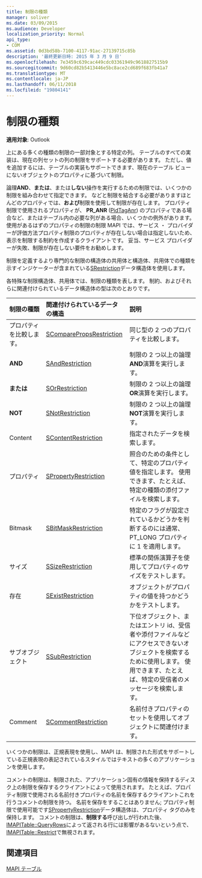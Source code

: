 ```yaml
---
title: 制限の種類
manager: soliver
ms.date: 03/09/2015
ms.audience: Developer
localization_priority: Normal
api_type:
- COM
ms.assetid: 0d3bd58b-7100-4117-91ac-27139715c85b
description: '最終更新日時: 2015 年 3 月 9 日'
ms.openlocfilehash: 7e3459c639cac449cdc03361949c9618827515b9
ms.sourcegitcommit: 9d60cd82b5413446e5bc8ace2cd689f683fb41a7
ms.translationtype: MT
ms.contentlocale: ja-JP
ms.lasthandoff: 06/11/2018
ms.locfileid: "19804141"
---
```

# <a name="types-of-restrictions"></a>制限の種類

  
  
**適用対象**: Outlook 
  
上にある多くの種類の制限の一部対象とする特定の列。 テーブルのすべての実装は、現在の列セットの列の制限をサポートする必要があります。 ただし、値を追加するには、テーブルの実装もサポートできます、現在のテーブル ビューにないオブジェクトのプロパティに基づいて制限。
  
論理**AND**、**または**、または**しない**操作を実行するための制限では、いくつかの制限を組み合わせて指定できます。 などと制限を結合する必要がありますほとんどのプロパティでは、**および**制限を使用して制限が存在します。 プロパティ制限で使用されるプロパティが、 **PR_ANR** ([PidTagAnr](pidtaganr-canonical-property.md)) のプロパティである場合など、またはテーブル内の必要な列がある場合、いくつかの例外があります。 使用があるはずのプロパティの制限の制限 MAPI では、サービス ・ プロバイダーが評価方法プロパティ制限のプロパティが存在しない場合は指定しないため、表示を制限する制約を作成するクライアントです。 妥当、サービス プロバイダーが失敗、制限が存在しない要件をお勧めします。 
  
制限を定義するより専門的な制限の構造体の共用体と構造体、共用体での種類を示すインジケーターが含まれている[SRestriction](srestriction.md)データ構造体を使用します。 
  
各特殊な制限構造体、共用体では、制限の種類を表します。 制約、およびそれらに関連付けられているデータ構造体の型は次のとおりです。
  
|**制限の種類**|**関連付けられているデータの構造**|**説明**|
|:-----|:-----|:-----|
|プロパティを比較します。  <br/> |[SComparePropsRestriction](scomparepropsrestriction.md) <br/> |同じ型の 2 つのプロパティを比較します。  <br/> |
|**AND** <br/> |[SAndRestriction](sandrestriction.md) <br/> |制限の 2 つ以上の論理**AND**演算を実行します。  <br/> |
|**または** <br/> |[SOrRestriction](sorrestriction.md) <br/> |制限の 2 つ以上の論理**OR**演算を実行します。  <br/> |
|**NOT** <br/> |[SNotRestriction](snotrestriction.md) <br/> |制限の 2 つ以上の論理**NOT**演算を実行します。  <br/> |
|Content  <br/> |[SContentRestriction](scontentrestriction.md) <br/> |指定されたデータを検索します。  <br/> |
|プロパティ  <br/> |[SPropertyRestriction](spropertyrestriction.md) <br/> |照合のための条件として、特定のプロパティ値を指定します。 使用できます、たとえば、特定の種類の添付ファイルを検索します。  <br/> |
|Bitmask  <br/> |[SBitMaskRestriction](sbitmaskrestriction.md) <br/> |特定のフラグが設定されているかどうかを判断するのには通常、PT_LONG プロパティに 1 を適用します。  <br/> |
|サイズ  <br/> |[SSizeRestriction](ssizerestriction.md) <br/> |標準の関係演算子を使用してプロパティのサイズをテストします。  <br/> |
|存在  <br/> |[SExistRestriction](sexistrestriction.md) <br/> |オブジェクトがプロパティの値を持つかどうかをテストします。  <br/> |
|サブオブジェクト  <br/> |[SSubRestriction](ssubrestriction.md) <br/> |下位オブジェクト、またはエントリ id、受信者や添付ファイルなどにアクセスできないオブジェクトを検索するために使用します。 使用できます、たとえば、特定の受信者のメッセージを検索します。  <br/> |
|Comment  <br/> |[SCommentRestriction](scommentrestriction.md) <br/> |名前付きプロパティのセットを使用してオブジェクトに関連付けます。  <br/> |
   
いくつかの制限は、正規表現を使用し、MAPI は、制限された形式をサポートしている正規表現の表記されているスタイルではテキストの多くのアプリケーションを使用します。
  
コメントの制限は、制限された、アプリケーション固有の情報を保持するディスク上の制限を保存するクライアントによって使用されます。 たとえば、プロパティ制限で使用される名前付きプロパティの名前を保存するクライアントこれを行うコメントの制限を持つ。 名前を保存をすることはありません; プロパティ制限で使用可能です[SPropertyRestriction](spropertyrestriction.md)データ構造体は、プロパティ タグのみを保持します。 コメントの制限は、**制限する**呼び出しが行われた後、 [IMAPITable::QueryRows](imapitable-queryrows.md)によって返される行には影響があるないという点で、 [IMAPITable::Restrict](imapitable-restrict.md)で無視されます。 
  
## <a name="see-also"></a>関連項目



[MAPI テーブル](mapi-tables.md)

